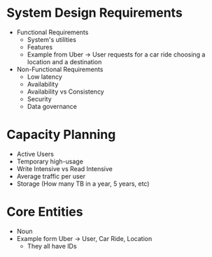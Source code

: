 # System Design Requirements

- Functional Requirements
  - System's utilities
  - Features
  - Example from Uber -> User requests for a car ride choosing a location and a destination
- Non-Functional Requirements
  - Low latency
  - Availability
  - Availability vs Consistency
  - Security
  - Data governance

# Capacity Planning

- Active Users
- Temporary high-usage
- Write Intensive vs Read Intensive
- Average traffic per user
- Storage (How many TB in a year, 5 years, etc)

# Core Entities

- Noun
- Example form Uber -> User, Car Ride, Location
  - They all have IDs
